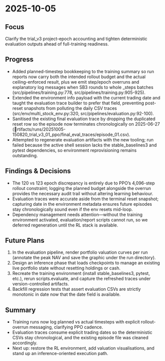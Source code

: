 # 2025-10-05

## Focus
Clarify the trial_v3 project-epoch accounting and tighten deterministic evaluation outputs ahead of full-training readiness.

## Progress
- Added planned-timestep bookkeeping to the training summary so run reports now carry both the intended rollout budget and the actual ceiling-enforced result, plus we emit step/epoch overruns and explanatory log messages when SB3 rounds to whole 
_steps batches (src/pipelines/training.py:778, src/pipelines/training.py:905-925).
- Extended the environment info payload with the current trading date and taught the evaluation trace builder to prefer that field, preventing post-reset snapshots from polluting the daily CSV traces (src/env/multi_stock_env.py:320, src/pipelines/evaluation.py:92-100).
- Sanitised the existing final evaluation trace by dropping the duplicated reset row so the episode now terminates chronologically on 2025-06-27 (rtifacts/runs/20251005-150820_trial_v3_01_ppo/final_eval_traces/episode_01.csv).
- Attempted to regenerate evaluation artifacts with the new tooling; run failed because the active shell session lacks the stable_baselines3 and pytest dependencies, so environment reprovisioning remains outstanding.

## Findings & Decisions
- The 120 vs 123 epoch discrepancy is entirely due to PPO’s 4,096-step rollout constraint; logging the planned budget alongside the overrun provides the necessary audit trail without altering learning behaviour.
- Evaluation traces were accurate aside from the terminal reset snapshot; capturing date in the environment metadata ensures future episodes stay chronologically sound even if the env resets mid-loop.
- Dependency management needs attention—without the training environment activated, evaluation/report scripts cannot run, so we deferred regeneration until the RL stack is available.

## Future Plans
1. In the evaluation pipeline, render portfolio valuation curves per run (annotate the peak NAV and save the graphic under the run directory).
2. Design an inference phase that loads checkpoints to manage an existing live portfolio state without resetting holdings or cash.
3. Recreate the training environment (install stable_baselines3, pytest, etc.), rerun scripts.evaluate, and capture the refreshed traces under version-controlled artifacts.
4. Backfill regression tests that assert evaluation CSVs are strictly monotonic in date now that the date field is available.

## Summary
- Training runs now log planned vs actual timesteps with explicit rollout-overrun messaging, clarifying PPO cadence.
- Evaluation traces consume explicit trading dates so the deterministic CSVs stay chronological, and the existing episode file was cleaned accordingly.
- Next up: restore the RL environment, add valuation visualisations, and stand up an inference-oriented execution path.
